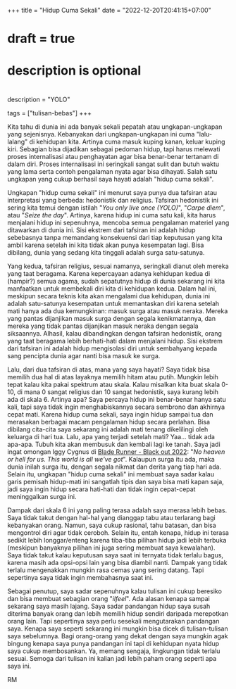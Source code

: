 +++
title = "Hidup Cuma Sekali"
date = "2022-12-20T20:41:15+07:00"
# draft = true

#
# description is optional
#
description = "YOLO"

tags = ["tulisan-bebas"]
+++

Kita tahu di dunia ini ada banyak sekali pepatah atau ungkapan-ungkapan yang sejenisnya. Kebanyakan dari ungkapan-ungkapan ini cuma "lalu-lalang" di kehidupan kita. Artinya cuma masuk kuping kanan, keluar kuping kiri. Sebagian bisa dijadikan sebagai pedoman hidup, tapi harus melewati proses internalisasi atau penghayatan agar bisa benar-benar tertanam di dalam diri. Proses internalisasi ini seringkali sangat sulit dan butuh waktu yang lama serta contoh pengalaman nyata agar bisa dihayati. Salah satu ungkapan yang cukup berhasil saya hayati adalah "hidup cuma sekali".

Ungkapan "hidup cuma sekali" ini menurut saya punya dua tafsiran atau interpretasi yang berbeda: hedonistik dan religius. Tafsiran hedonistik ini sering kita temui dengan istilah "*You only live once (YOLO)*", "*Carpe diem*", atau "*Seize the day*". Artinya, karena hidup ini cuma satu kali, kita harus menjalani hidup ini sepenuhnya, mencoba semua pengalaman materiel yang ditawarkan di dunia ini. Sisi ekstrem dari tafsiran ini adalah hidup sebebasnya tanpa memandang konsekuensi dari tiap keputusan yang kita ambil karena setelah ini kita tidak akan punya kesempatan lagi. Bisa dibilang, dunia yang sedang kita tinggali adalah surga satu-satunya. 

Yang kedua, tafsiran religius, sesuai namanya, seringkali dianut oleh mereka yang taat beragama. Karena kepercayaan adanya kehidupan kedua di (hampir?) semua agama, sudah sepatutnya hidup di dunia sekarang ini kita manfaatkan untuk membekali diri kita di kehidupan kedua. Dalam hal ini, meskipun secara teknis kita akan mengalami dua kehidupan, dunia ini adalah satu-satunya kesempatan untuk memantaskan diri karena setelah mati hanya ada dua kemungkinan: masuk surga atau masuk neraka. Mereka yang pantas dijanjikan masuk surga dengan segala kenikmatannya, dan mereka yang tidak pantas dijanjikan masuk neraka dengan segala siksaannya. Alhasil, kalau dibandingkan dengan tafsiran hedonistik, orang yang taat beragama lebih berhati-hati dalam menjalani hidup. Sisi ekstrem dari tafsiran ini adalah hidup mengisolasi diri untuk sembahyang kepada sang pencipta dunia agar nanti bisa masuk ke surga.

Lalu, dari dua tafsiran di atas, mana yang saya hayati? Saya tidak bisa memilih dua hal di atas layaknya memilih hitam atau putih. Mungkin lebih tepat kalau kita pakai spektrum atau skala. Kalau misalkan kita buat skala 0-10, di mana 0 sangat religius dan 10 sangat hedonistik, saya kurang lebih ada di skala 6. Artinya apa? Saya percaya hidup ini benar-benar hanya satu kali, tapi saya tidak ingin menghabiskannya secara sembrono dan akhirnya cepat mati. Karena hidup cuma sekali, saya ingin hidup sampai tua dan merasakan berbagai macam pengalaman hidup secara perlahan. Bisa dibilang cita-cita saya sekarang ini adalah mati tenang  dikelilingi oleh keluarga di hari tua. Lalu, apa yang terjadi setelah mati? Yaa... tidak ada apa-apa. Tubuh kita akan membusuk dan kembali lagi ke tanah. Saya jadi ingat omongan Iggy Cygnus di [Blade Runner - Black out 2022](https://youtube.com/watch?v=rrZk9sSgRyQ&si=EnSIkaIECMiOmarE&t=522): "*No heaven or hell for us. This world is all we've got*". Kalaupun surga itu ada, maka dunia inilah surga itu, dengan segala nikmat dan derita yang tiap hari ada. Selain itu, ungkapan "hidup cuma sekali" ini membuat saya sadar kalau garis pemisah hidup-mati ini sangatlah tipis dan saya bisa mati kapan saja, jadi saya ingin hidup secara hati-hati dan tidak ingin cepat-cepat meninggalkan surga ini. 

Dampak dari skala 6 ini yang paling terasa adalah saya merasa lebih bebas. Saya tidak takut dengan hal-hal yang dianggap tabu atau terlarang bagi kebanyakan orang. Namun, saya cukup rasional, tahu batasan, dan bisa mengontrol diri agar tidak ceroboh. Selain itu, entah kenapa, hidup ini terasa sedikit lebih longgar/enteng karena tiba-tiba pilihan hidup jadi lebih terbuka (meskipun banyaknya pilihan ini juga sering membuat saya kewalahan). Saya tidak takut kalau keputusan saya saat ini ternyata tidak terlalu bagus, karena masih ada opsi-opsi lain yang bisa diambil nanti. Dampak yang tidak terlalu mengenakkan mungkin rasa cemas yang sering datang. Tapi sepertinya saya tidak ingin membahasnya saat ini.

Sebagai penutup, saya sadar sepenuhnya kalau tulisan ini cukup beresiko dan bisa membuat sebagian orang "*ilfeel*". Ada alasan kenapa sampai sekarang saya masih lajang. Saya sadar pandangan hidup saya susah diterima banyak orang dan lebih memilih hidup sendiri daripada merepotkan orang lain. Tapi sepertinya saya perlu sesekali mengutarakan pandangan saya. Kenapa saya seperti sekarang ini mungkin bisa dicek di tulisan-tulisan saya sebelumnya. Bagi orang-orang yang dekat dengan saya mungkin agak bingung kenapa saya punya pandangan ini tapi di kehidupan nyata hidup saya cukup membosankan. Ya, memang sengaja, lingkungan tidak terlalu sesuai. Semoga dari tulisan ini kalian jadi lebih paham orang seperti apa saya ini.

RM
